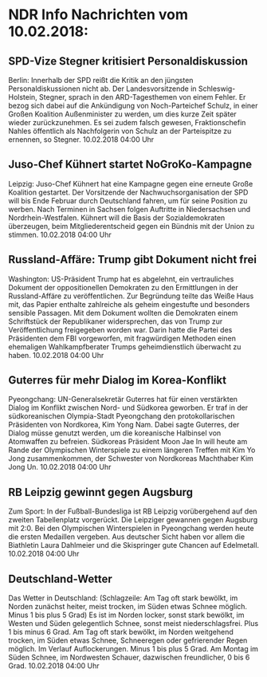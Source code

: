 # NDR Info Nachrichten vom 10.02.2018:


## SPD-Vize Stegner kritisiert Personaldiskussion
Berlin: Innerhalb der SPD reißt die Kritik an den jüngsten Personaldiskussionen nicht ab. Der Landesvorsitzende in Schleswig-Holstein, Stegner, sprach in den ARD-Tagesthemen von einem Fehler. Er bezog sich dabei auf die Ankündigung von Noch-Parteichef Schulz, in einer Großen Koalition Außenminister zu werden, um dies kurze Zeit später wieder zurückzunehmen. Es sei zudem falsch gewesen, Fraktionschefin Nahles öffentlich als Nachfolgerin von Schulz an der Parteispitze zu ernennen, so Stegner. 10.02.2018 04:00 Uhr 

## Juso-Chef Kühnert startet NoGroKo-Kampagne
Leipzig: Juso-Chef Kühnert hat eine Kampagne gegen eine erneute Große Koalition gestartet. Der Vorsitzende der Nachwuchsorganisation der SPD will bis Ende Februar durch Deutschland fahren, um für seine Position zu werben. Nach Terminen in Sachsen folgen Auftritte in Niedersachsen und Nordrhein-Westfalen. Kühnert will die Basis der Sozialdemokraten überzeugen, beim Mitgliederentscheid gegen ein Bündnis mit der Union zu stimmen. 10.02.2018 04:00 Uhr 

## Russland-Affäre: Trump gibt Dokument nicht frei
Washington: US-Präsident Trump hat es abgelehnt, ein vertrauliches Dokument der oppositionellen Demokraten zu den Ermittlungen in der Russland-Affäre zu veröffentlichen. Zur Begründung teilte das Weiße Haus mit, das Papier enthalte zahlreiche als geheim eingestufte und besonders sensible Passagen. Mit dem Dokument wollten die Demokraten einem Schriftstück der Republikaner widersprechen, das von Trump zur Veröffentlichung freigegeben worden war. Darin hatte die Partei des Präsidenten dem FBI vorgeworfen, mit fragwürdigen Methoden einen ehemaligen Wahlkampfberater Trumps geheimdienstlich überwacht zu haben. 10.02.2018 04:00 Uhr 

## Guterres für mehr Dialog im Korea-Konflikt
Pyeongchang: UN-Generalsekretär Guterres hat für einen verstärkten Dialog im Konflikt zwischen Nord- und Südkorea geworben. Er traf in der südkoreanischen Olympia-Stadt Pyeongchang den protokollarischen Präsidenten von Nordkorea, Kim Yong Nam. Dabei sagte Guterres, der Dialog müsse genutzt werden, um die koreanische Halbinsel von Atomwaffen zu befreien. Südkoreas Präsident Moon Jae In will heute am Rande der Olympischen Winterspiele zu einem längeren Treffen mit Kim Yo Jong zusammenkommen, der Schwester von Nordkoreas Machthaber Kim Jong Un. 10.02.2018 04:00 Uhr 

## RB Leipzig gewinnt gegen Augsburg
Zum Sport: In der Fußball-Bundesliga ist RB Leipzig vorübergehend auf den zweiten Tabellenplatz vorgerückt. Die Leipziger gewannen gegen Augsburg mit 2:0. Bei den Olympischen Winterspielen in Pyeongchang werden heute die ersten Medaillen vergeben. Aus deutscher Sicht haben vor allem die Biathletin Laura Dahlmeier und die Skispringer gute Chancen auf Edelmetall. 10.02.2018 04:00 Uhr 

## Deutschland-Wetter
Das Wetter in Deutschland:
(Schlagzeile: Am Tag oft stark bewölkt, im Norden zunächst heiter, meist trocken, im Süden etwas Schnee möglich. Minus 1 bis plus 5 Grad) Es ist im Norden locker, sonst stark bewölkt, im Westen und Süden gelegentlich Schnee, sonst meist niederschlagsfrei. Plus 1 bis minus 6 Grad. Am Tag oft stark bewölkt, im Norden weitgehend trocken, im Süden etwas Schnee, Schneeregen oder gefrierender Regen möglich. Im Verlauf Auflockerungen. Minus 1 bis plus 5 Grad. Am Montag im Süden Schnee, im Nordwesten Schauer, dazwischen freundlicher, 0 bis 6 Grad. 10.02.2018 04:00 Uhr 
